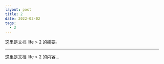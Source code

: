 ```yaml
---
layout: post
title: 2
date: 2022-02-02
tags:
  - 2
---
```


这里是文档 life > 2 的摘要。

---

这里是文档 life > 2 的内容...
